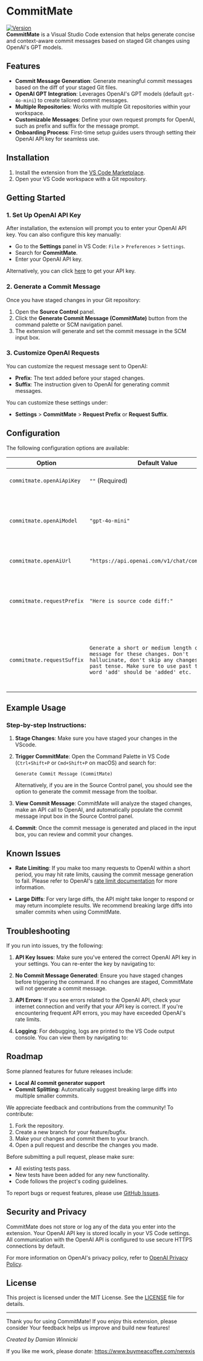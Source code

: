 # CommitMate

[![Version](https://img.shields.io/badge/version-0.0.1-blue.svg)](https://marketplace.visualstudio.com/items?itemName=commitmate.commitmate)  
**CommitMate** is a Visual Studio Code extension that helps generate concise and context-aware commit messages based on staged Git changes using OpenAI's GPT models.

## Features

- **Commit Message Generation**: Generate meaningful commit messages based on the diff of your staged Git files.
- **OpenAI GPT Integration**: Leverages OpenAI's GPT models (default `gpt-4o-mini`) to create tailored commit messages.
- **Multiple Repositories**: Works with multiple Git repositories within your workspace.
- **Customizable Messages**: Define your own request prompts for OpenAI, such as prefix and suffix for the message prompt.
- **Onboarding Process**: First-time setup guides users through setting their OpenAI API key for seamless use.

## Installation

1. Install the extension from the [VS Code Marketplace](https://marketplace.visualstudio.com/items?itemName=commitmate.commitmate).
2. Open your VS Code workspace with a Git repository.

## Getting Started

### 1. Set Up OpenAI API Key
After installation, the extension will prompt you to enter your OpenAI API key. You can also configure this key manually:

- Go to the **Settings** panel in VS Code: `File` > `Preferences` > `Settings`.
- Search for **CommitMate**.
- Enter your OpenAI API key.

Alternatively, you can click [here](https://platform.openai.com/account/api-keys) to get your API key.

### 2. Generate a Commit Message

Once you have staged changes in your Git repository:
1. Open the **Source Control** panel.
2. Click the **Generate Commit Message (CommitMate)** button from the command palette or SCM navigation panel.
3. The extension will generate and set the commit message in the SCM input box.

### 3. Customize OpenAI Requests

You can customize the request message sent to OpenAI:
- **Prefix**: The text added before your staged changes.
- **Suffix**: The instruction given to OpenAI for generating commit messages.

You can customize these settings under:
- **Settings** > **CommitMate** > **Request Prefix** or **Request Suffix**.

## Configuration

The following configuration options are available:

| Option                         | Default Value                                                         | Description                                                                                                 |
|---------------------------------|-----------------------------------------------------------------------|-------------------------------------------------------------------------------------------------------------|
| `commitmate.openAiApiKey`       | `""` (Required)                                                       | Your OpenAI API key.                                                                                         |
| `commitmate.openAiModel`        | `"gpt-4o-mini"`                                                     | The GPT model to use (you can set this to a custom model if desired).                                        |
| `commitmate.openAiUrl`          | `"https://api.openai.com/v1/chat/completions"`                         | The URL of the OpenAI API.                                                                                   |
| `commitmate.requestPrefix`      | `"Here is source code diff:"`                                          | Text added at the beginning of the request sent to OpenAI.                                                   |
| `commitmate.requestSuffix`      | `Generate a short or medium length commit message for these changes. Don't hallucinate, don't skip any changes, use past tense. Make sure to use past tense like word 'add' should be 'added' etc.`| Instructions sent to OpenAI to guide the generation of the commit message.                                   |

## Example Usage

### Step-by-step Instructions:

1. **Stage Changes**: Make sure you have staged your changes in the VScode.
2. **Trigger CommitMate**: Open the Command Palette in VS Code (`Ctrl+Shift+P` or `Cmd+Shift+P` on macOS) and search for:

    ```
    Generate Commit Message (CommitMate)
    ```

    Alternatively, if you are in the Source Control panel, you should see the option to generate the commit message from the toolbar.

3. **View Commit Message**: CommitMate will analyze the staged changes, make an API call to OpenAI, and automatically populate the commit message input box in the Source Control panel.

4. **Commit**: Once the commit message is generated and placed in the input box, you can review and commit your changes.

## Known Issues

- **Rate Limiting**: If you make too many requests to OpenAI within a short period, you may hit rate limits, causing the commit message generation to fail. Please refer to OpenAI's [rate limit documentation](https://platform.openai.com/docs/guides/rate-limits) for more information.
  
- **Large Diffs**: For very large diffs, the API might take longer to respond or may return incomplete results. We recommend breaking large diffs into smaller commits when using CommitMate. 

## Troubleshooting

If you run into issues, try the following:

1. **API Key Issues**: Make sure you've entered the correct OpenAI API key in your settings. You can re-enter the key by navigating to:
   
2. **No Commit Message Generated**: Ensure you have staged changes before triggering the command. If no changes are staged, CommitMate will not generate a commit message.

3. **API Errors**: If you see errors related to the OpenAI API, check your internet connection and verify that your API key is correct. If you're encountering frequent API errors, you may have exceeded OpenAI's rate limits.

4. **Logging**: For debugging, logs are printed to the VS Code output console. You can view them by navigating to:

## Roadmap

Some planned features for future releases include:
- **Local AI commit generator support**
- **Commit Splitting**: Automatically suggest breaking large diffs into multiple smaller commits.

We appreciate feedback and contributions from the community! To contribute:

1. Fork the repository.
2. Create a new branch for your feature/bugfix.
3. Make your changes and commit them to your branch.
4. Open a pull request and describe the changes you made.

Before submitting a pull request, please make sure:

- All existing tests pass.
- New tests have been added for any new functionality.
- Code follows the project's coding guidelines.

To report bugs or request features, please use [GitHub Issues](https://github.com/yourusername/commitmate/issues).

## Security and Privacy

CommitMate does not store or log any of the data you enter into the extension. Your OpenAI API key is stored locally in your VS Code settings. All communication with the OpenAI API is configured to use secure HTTPS connections by default.

For more information on OpenAI's privacy policy, refer to [OpenAI Privacy Policy](https://platform.openai.com/privacy).

## License

This project is licensed under the MIT License. See the [LICENSE](https://github.com/nerexis/commitmate/blob/main/LICENSE) file for details.

---

Thank you for using CommitMate! If you enjoy this extension, please consider Your feedback helps us improve and build new features!

*Created by Damian Winnicki*

If you like me work, please donate:
https://www.buymeacoffee.com/nerexis